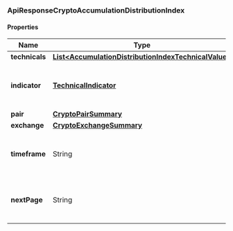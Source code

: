
[//]: # (CLASS:ApiResponseCryptoAccumulationDistributionIndex)

[//]: # (KIND:object)

### ApiResponseCryptoAccumulationDistributionIndex

#### Properties

[//]: # (START_DEFINITION)

Name | Type | Description
------------ | ------------- | -------------
**technicals** | [**List&lt;AccumulationDistributionIndexTechnicalValue&gt;**](AccumulationDistributionIndexTechnicalValue.md) |  &nbsp;
**indicator** | [**TechnicalIndicator**](TechnicalIndicator.md) | The name and symbol of the technical indicator &nbsp;
**pair** | [**CryptoPairSummary**](CryptoPairSummary.md) |  &nbsp;
**exchange** | [**CryptoExchangeSummary**](CryptoExchangeSummary.md) |  &nbsp;
**timeframe** | String | The time interval for the crypto currency prices &nbsp;
**nextPage** | String | The token required to request the next page of the data &nbsp;

[//]: # (END_DEFINITION)


[//]: # (CONTAINED_CLASS:AccumulationDistributionIndexTechnicalValue)


[//]: # (CONTAINED_CLASS:TechnicalIndicator)


[//]: # (CONTAINED_CLASS:CryptoPairSummary)


[//]: # (CONTAINED_CLASS:CryptoExchangeSummary)






